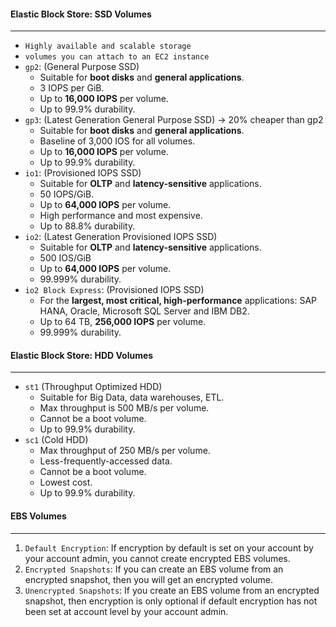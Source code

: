 #### Elastic Block Store: SSD Volumes

___

* `Highly available and scalable storage`
* `volumes you can attach to an EC2 instance`
* `gp2`: (General Purpose SSD)
    * Suitable for **boot disks** and **general applications**.
    * 3 IOPS per GiB.
    * Up to **16,000 IOPS** per volume.
    * Up to 99.9% durability.
* `gp3`: (Latest Generation General Purpose SSD) -> 20% cheaper than gp2
    * Suitable for **boot disks** and **general applications**.
    * Baseline of 3,000 IOS for all volumes.
    * Up to **16,000 IOPS** per volume.
    * Up to 99.9% durability.
* `io1`: (Provisioned IOPS SSD)
    * Suitable for **OLTP** and **latency-sensitive** applications.
    * 50 IOPS/GiB.
    * Up to **64,000 IOPS** per volume.
    * High performance and most expensive.
    * Up to 88.8% durability.
* `io2`: (Latest Generation Provisioned IOPS SSD)
    * Suitable for **OLTP** and **latency-sensitive** applications.
    * 500 IOS/GiB
    * Up to **64,000 IOPS**  per volume.
    * 99.999% durability.
* `io2 Block Express`: (Provisioned IOPS SSD)
    * For the **largest, most critical, high-performance** applications: SAP HANA, Oracle, Microsoft SQL Server and IBM
      DB2.
    * Up to 64 TB, **256,000 IOPS** per volume.
    * 99.999% durability.

#### Elastic Block Store: HDD Volumes

___

* `st1` (Throughput Optimized HDD)
    * Suitable for Big Data, data warehouses, ETL.
    * Max throughput is 500 MB/s per volume.
    * Cannot be a boot volume.
    * Up to 99.9% durability.
* `sc1` (Cold HDD)
    * Max throughput of 250 MB/s per volume.
    * Less-frequently-accessed data.
    * Cannot be a boot volume.
    * Lowest cost.
    * Up to 99.9% durability.

#### EBS Volumes

___

1. `Default Encryption`: If encryption by default is set on your account by your account admin, you cannot create
   encrypted EBS volumes.
2. `Encrypted Snapshots`: If you can create an EBS volume from an encrypted snapshot, then you will get an encrypted
   volume.
3. `Unencrypted Snapshots`: If you create an EBS volume from an encrypted snapshot, then encryption is only optional if
   default encryption has not been set at account level by your account admin.